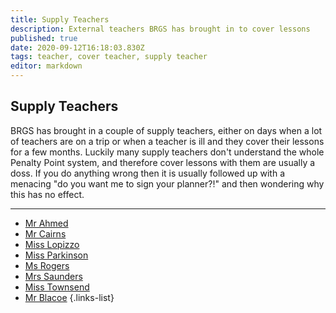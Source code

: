 ```yaml
---
title: Supply Teachers
description: External teachers BRGS has brought in to cover lessons
published: true
date: 2020-09-12T16:18:03.830Z
tags: teacher, cover teacher, supply teacher
editor: markdown
---
```


## Supply Teachers
BRGS has brought in a couple of supply teachers, either on days when a lot of teachers are on a trip or when a teacher is ill and they cover their lessons for a few months.
Luckily many supply teachers don't understand the whole Penalty Point system, and therefore cover lessons with them are usually a doss. If you do anything wrong then it is usually followed up with a menacing "do you want me to sign your planner?!" and then wondering why this has no effect.
___

- [Mr Ahmed](/teachers/supply/lemon-curd)
- [Mr Cairns](/teachers/past/mr-cairns)
- [Miss Lopizzo](/teachers/supply/miss-lopizzo)
- [Miss Parkinson](/teachers/supply/miss-parkinson)
- [Ms Rogers](/teachers/past/ms-rogers)
- [Mrs Saunders](/teachers/supply/mrs-saunders)
- [Miss Townsend](/teachers/past/miss-townsend)
- [Mr Blacoe](/teachers/supply/mr-blacoe)
{.links-list}

